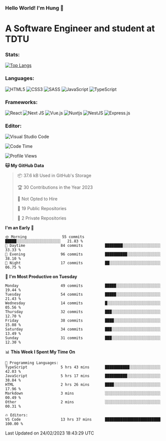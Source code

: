 ### Hello World! I'm Hung :wave:

# A Software Engineer and student at TDTU

### Stats:
[![Top Langs](https://github-readme-stats.vercel.app/api/top-langs/?username=Kuroo-nekoo)](https://github.com/anuraghazra/github-readme-stats)

### Languages:
![HTML5](https://img.shields.io/badge/html5-%23E34F26.svg?style=for-the-badge&logo=html5&logoColor=%23E34F26&color=white)
![CSS3](https://img.shields.io/badge/css3-%231572B6.svg?style=for-the-badge&logo=css3&logoColor=%231572B6&color=white)
![SASS](https://img.shields.io/badge/SASS-hotpink.svg?style=for-the-badge&logo=SASS&logoColor=hotpink&color=white)
![JavaScript](https://img.shields.io/badge/javascript-%23323330.svg?style=for-the-badge&logo=javascript&color=white)
![TypeScript](https://img.shields.io/badge/typescript-%23007ACC.svg?style=for-the-badge&logo=typescript&logoColor=%23007ACC&color=white)


### Frameworks:
![React](https://img.shields.io/badge/react-%2320232a.svg?style=for-the-badge&logo=react&logoColor=%%2361DAFB&color=white)
![Next JS](https://img.shields.io/badge/Next-black?style=for-the-badge&logo=next.js&logoColor=black&color=white)
![Vue.js](https://img.shields.io/badge/vuejs-%2335495e.svg?style=for-the-badge&logo=vuedotjs&logoColor=%234FC08D&color=white)
![Nuxtjs](https://img.shields.io/badge/Nuxt-002E3B?style=for-the-badge&logo=nuxtdotjs&color=white&logoColor=#00DC82)
![NestJS](https://img.shields.io/badge/nestjs-%23E0234E.svg?style=for-the-badge&logo=nestjs&logoColor=%23E0234E&color=white)
![Express.js](https://img.shields.io/badge/express.js-%23404d59.svg?style=for-the-badge&logo=express&logoColor=%23404d59&color=white)

### Editor:
![Visual Studio Code](https://img.shields.io/badge/Visual%20Studio%20Code-0078d7.svg?style=for-the-badge&logo=visual-studio-code&color=white&logoColor=0078d7)


<!--START_SECTION:waka-->
![Code Time](http://img.shields.io/badge/Code%20Time-379%20hrs%2049%20mins-blue)

![Profile Views](http://img.shields.io/badge/Profile%20Views-0-blue)

**🐱 My GitHub Data** 

> 📦 37.6 kB Used in GitHub's Storage 
 > 
> 🏆 30 Contributions in the Year 2023
 > 
> 🚫 Not Opted to Hire
 > 
> 📜 19 Public Repositories 
 > 
> 🔑 2 Private Repositories 
 > 
**I'm an Early 🐤** 

```text
🌞 Morning                55 commits          █████░░░░░░░░░░░░░░░░░░░░   21.83 % 
🌆 Daytime                84 commits          ████████░░░░░░░░░░░░░░░░░   33.33 % 
🌃 Evening                96 commits          ██████████░░░░░░░░░░░░░░░   38.10 % 
🌙 Night                  17 commits          ██░░░░░░░░░░░░░░░░░░░░░░░   06.75 % 
```
📅 **I'm Most Productive on Tuesday** 

```text
Monday                   49 commits          █████░░░░░░░░░░░░░░░░░░░░   19.44 % 
Tuesday                  54 commits          █████░░░░░░░░░░░░░░░░░░░░   21.43 % 
Wednesday                14 commits          █░░░░░░░░░░░░░░░░░░░░░░░░   05.56 % 
Thursday                 32 commits          ███░░░░░░░░░░░░░░░░░░░░░░   12.70 % 
Friday                   38 commits          ████░░░░░░░░░░░░░░░░░░░░░   15.08 % 
Saturday                 34 commits          ███░░░░░░░░░░░░░░░░░░░░░░   13.49 % 
Sunday                   31 commits          ███░░░░░░░░░░░░░░░░░░░░░░   12.30 % 
```


📊 **This Week I Spent My Time On** 

```text
💬 Programming Languages: 
TypeScript               5 hrs 43 mins       ███████████░░░░░░░░░░░░░░   42.03 % 
JavaScript               5 hrs 17 mins       ██████████░░░░░░░░░░░░░░░   38.84 % 
HTML                     2 hrs 26 mins       ████░░░░░░░░░░░░░░░░░░░░░   17.96 % 
Markdown                 3 mins              ░░░░░░░░░░░░░░░░░░░░░░░░░   00.49 % 
Other                    2 mins              ░░░░░░░░░░░░░░░░░░░░░░░░░   00.31 % 

🔥 Editors: 
VS Code                  13 hrs 37 mins      █████████████████████████   100.00 % 
```


 Last Updated on 24/02/2023 18:43:29 UTC
<!--END_SECTION:waka-->
